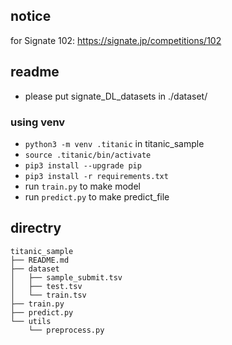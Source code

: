 ## notice

for Signate 102: https://signate.jp/competitions/102

## readme

- please put signate_DL_datasets in ./dataset/

### using venv

- `python3 -m venv .titanic` in titanic_sample
- `source .titanic/bin/activate`
- `pip3 install --upgrade pip`
- `pip3 install -r requirements.txt`
- run `train.py` to make model
- run `predict.py` to make predict_file

## directry

```
titanic_sample
├── README.md
├── dataset
│   ├── sample_submit.tsv
│   ├── test.tsv
│   └── train.tsv
├── train.py
├── predict.py
└── utils
    └── preprocess.py
```
